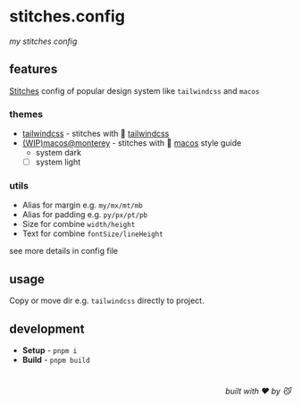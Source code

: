 # stitches.config
*my stitches config*

## features

[Stitches](https://stitches.dev/) config of popular design system like `tailwindcss` and `macos`

### themes

- [tailwindcss](https://github.com/JiangWeixian/tailwindcss) - stitches with 🎐 [tailwindcss](https://tailwindcss.com/)
- [(WIP)macos@monterey](https://github.com/JiangWeixian/macos) - stitches with 🍎 [macos](https://developer.apple.com/design/human-interface-guidelines/macos/visual-design/color/) style guide
  - system dark
  - [ ] system light 

### utils

- Alias for margin e.g. `my/mx/mt/mb`
- Alias for padding e.g. `py/px/pt/pb`
- Size for combine `width/height`
- Text for combine `fontSize/lineHeight`
  
see more details in config file

## usage

Copy or move dir e.g. `tailwindcss` directly to project.

## development

- **Setup** - `pnpm i`
- **Build** - `pnpm build`

# 
<div align='right'>

*built with ❤️ by 😼*

</div>